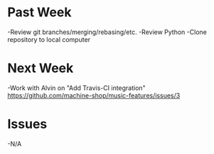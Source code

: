 # Past Week
-Review git branches/merging/rebasing/etc.
-Review Python
-Clone repository to local computer

# Next Week
-Work with Alvin on "Add Travis-CI integration"
https://github.com/machine-shop/music-features/issues/3

# Issues
-N/A
